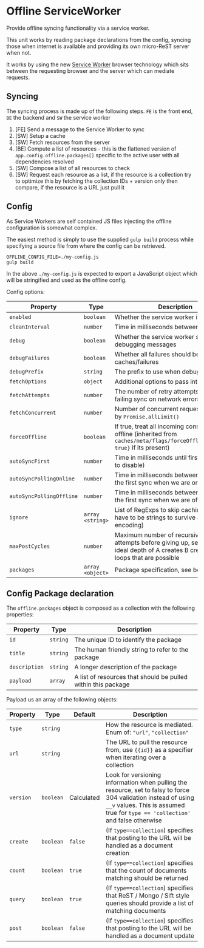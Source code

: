 Offline ServiceWorker
=====================
Provide offline syncing functionality via a service worker.

This unit works by reading package declarations from the config, syncing those when internet is available and providing its own micro-ReST server when not.

It works by using the new [Service Worker](https://developers.google.com/web/fundamentals/primers/service-workers/) browser technology which sits between the requesting browser and the server which can mediate requests.


Syncing
-------
The syncing process is made up of the following steps. `FE` is the front end, `BE` the backend and `SW` the service worker

1. [FE] Send a message to the Service Worker to sync
2. [SW] Setup a cache
3. [SW] Fetch resources from the server
4. [BE] Compute a list of resources - this is the flattened version of `app.config.offline.packages[]` specific to the active user with all dependencies resolved
5. [SW] Compose a list of all resources to check
6. [SW] Request each resource as a list, if the resource is a collection try to optimize this by fetching the collection IDs + version only then compare, if the resource is a URL just pull it


Config
------
As Service Workers are self contained JS files injecting the offline configuration is somewhat complex.

The easiest method is simply to use the supplied `gulp build` process while specifying a source file from where the config can be retrieved.

```
OFFLINE_CONFIG_FILE=./my-config.js
gulp build
```

In the above `./my-config.js` is expected to export a JavaScript object which will be stringified and used as the offline config.


Config options:

| Property                 | Type             | Description                                                                                                                                    |
|--------------------------|------------------|------------------------------------------------------------------------------------------------------------------------------------------------|
| `enabled`                | `boolean`        | Whether the service worker is enabled                                                                                                          |
| `cleanInterval`          | `number`         | Time in milliseconds between cleans                                                                                                            |
| `debug`                  | `boolean`        | Whether the service worker should output debugging messages                                                                                    |
| `debugFailures`          | `boolean`        | Whether all failures should be cached in caches/failures                                                                                       |
| `debugPrefix`            | `string`         | The prefix to use when debugging                                                                                                               |
| `fetchOptions`           | `object`         | Additional options to pass into `fetch()`                                                                                                      |
| `fetchAttempts`          | `number`         | The number of retry attempts before failing sync on network errors                                                                             |
| `fetchConcurrent`        | `number`         | Number of concurrent requests allowed by `Promise.allLimit()`                                                                                  |
| `forceOffline`           | `boolean`        | If true, treat all incoming connections as offline (inherited from `caches/meta/flags/forceOffline{enabled: true}` if its present)             |
| `autoSyncFirst`          | `number`         | Time in milliseconds until first sync (falsy to disable)                                                                                       |
| `autoSyncPollingOnline`  | `number`         | Time in milliseconds between polls after the first sync when we are online                                                                     |
| `autoSyncPollingOffline` | `number`         | Time in milliseconds between polls after the first sync when we are offline                                                                    |
| `ignore`                 | `array <string>` | List of RegExps to skip caching for (these have to be strings to survive JSON encoding)                                                        |
| `maxPostCycles`          | `number`         | Maximum number of recursive post attempts before giving up, set this to the ideal depth of A creates B creates C style loops that are possible |
| `packages`               | `array <object>` | Package specification, see below                                                                                                               |



Config Package declaration
--------------------------
The `offline.packages` object is composed as a collection with the following properties:

| Property      | Type     | Description                                                   |
|---------------|----------|---------------------------------------------------------------|
| `id`          | `string` | The unique ID to identify the package                         |
| `title`       | `string` | The human friendly string to refer to the package             |
| `description` | `string` | A longer description of the package                           |
| `payload`     | `array`  | A list of resources that should be pulled within this package |


Payload us an array of the following objects:

| Property  | Type      | Default     | Description                                                                                                                   |
|-----------|-----------|-------------|-------------------------------------------------------------------------------------------------------------------------------|
| `type`    | `string`  |             | How the resource is mediated. Enum of: `"url"`, `"collection"`                                                                |
| `url`     | `string`  |             | The URL to pull the resource from, use `{{id}}` as a specifier when iterating over a collection                               |
| `version` | `boolean` | Calculated  | Look for versioning information when pulling the resource, set to falsy to force 304 validation instead of using `__v` values. This is assumed true for `type == 'collection'` and false otherwise |
| `create`  | `boolean` | `false`     | (If `type==collection`) specifies that posting to the URL will be handled as a document creation                              |
| `count`   | `boolean` | `true`      | (If `type==collection`) specifies that the count of documents matching should be returned                                     |
| `query`   | `boolean` | `true`      | (If `type==collection`) specifies that ReST / Mongo / Sift style queries should provide a list of matching documents          |
| `post`    | `boolean` | `false`     | (If `type==collection`) specifies that posting to the URL will be handled as a document update                                |

